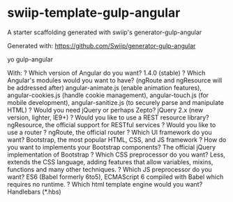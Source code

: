 # swiip-template-gulp-angular
A starter scaffolding generated with swiip's generator-gulp-angular

Generated with:
https://github.com/Swiip/generator-gulp-angular

yo gulp-angular

With:
? Which version of Angular do you want? 1.4.0 (stable)
? Which Angular's modules would you want to have? (ngRoute and ngResource will be addressed after) angular-animate.js (enable animation features), angular-cookies.js (handle cookie management), angular-touch.js (for mobile development), angular-sanitize.js (to securely parse and manipulate HTML)
? Would you need jQuery or perhaps Zepto? jQuery 2.x (new version, lighter, IE9+)
? Would you like to use a REST resource library? ngResource, the official support for RESTful services
? Would you like to use a router ? ngRoute, the official router
? Which UI framework do you want? Bootstrap, the most popular HTML, CSS, and JS framework
? How do you want to implements your Bootstrap components? The official jQuery implementation of Bootstrap
? Which CSS preprocessor do you want? Less, extends the CSS language, adding features that allow variables, mixins, functions and many other techniques.
? Which JS preprocessor do you want? ES6 (Babel formerly 6to5), ECMAScript 6 compiled with Babel which requires no runtime.
? Which html template engine would you want? Handlebars (*.hbs)
